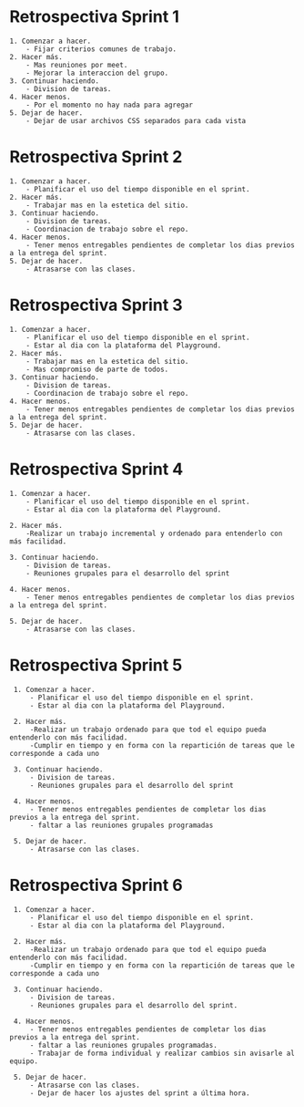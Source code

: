 # Retrospectiva Sprint 1

    1. Comenzar a hacer.
        - Fijar criterios comunes de trabajo. 
    2. Hacer más.
        - Mas reuniones por meet. 
        - Mejorar la interaccion del grupo. 
    3. Continuar haciendo.
        - Division de tareas. 
    4. Hacer menos.
        - Por el momento no hay nada para agregar
    5. Dejar de hacer.
        - Dejar de usar archivos CSS separados para cada vista
        
# Retrospectiva Sprint 2

    1. Comenzar a hacer.
        - Planificar el uso del tiempo disponible en el sprint. 
    2. Hacer más.
        - Trabajar mas en la estetica del sitio. 
    3. Continuar haciendo.
        - Division de tareas. 
        - Coordinacion de trabajo sobre el repo. 
    4. Hacer menos.
        - Tener menos entregables pendientes de completar los dias previos a la entrega del sprint. 
    5. Dejar de hacer.
        - Atrasarse con las clases.

# Retrospectiva Sprint 3

    1. Comenzar a hacer.
        - Planificar el uso del tiempo disponible en el sprint. 
        - Estar al dia con la plataforma del Playground.
    2. Hacer más.
        - Trabajar mas en la estetica del sitio. 
        - Mas compromiso de parte de todos.
    3. Continuar haciendo.
        - Division de tareas. 
        - Coordinacion de trabajo sobre el repo. 
    4. Hacer menos.
        - Tener menos entregables pendientes de completar los dias previos a la entrega del sprint. 
    5. Dejar de hacer.
        - Atrasarse con las clases.


# Retrospectiva Sprint 4

    1. Comenzar a hacer.
        - Planificar el uso del tiempo disponible en el sprint. 
        - Estar al dia con la plataforma del Playground.
        
    2. Hacer más.
        -Realizar un trabajo incremental y ordenado para entenderlo con más facilidad.
        
    3. Continuar haciendo.
        - Division de tareas.
        - Reuniones grupales para el desarrollo del sprint

    4. Hacer menos.
        - Tener menos entregables pendientes de completar los dias previos a la entrega del sprint. 
        
    5. Dejar de hacer.
        - Atrasarse con las clases.

# Retrospectiva Sprint 5

     1. Comenzar a hacer.
         - Planificar el uso del tiempo disponible en el sprint. 
         - Estar al dia con la plataforma del Playground.

     2. Hacer más.
         -Realizar un trabajo ordenado para que tod el equipo pueda entenderlo con más facilidad.
         -Cumplir en tiempo y en forma con la repartición de tareas que le corresponde a cada uno 

     3. Continuar haciendo.
         - Division de tareas.
         - Reuniones grupales para el desarrollo del sprint

     4. Hacer menos.
         - Tener menos entregables pendientes de completar los dias previos a la entrega del sprint.
         - faltar a las reuniones grupales programadas 

     5. Dejar de hacer.
         - Atrasarse con las clases.


# Retrospectiva Sprint 6

     1. Comenzar a hacer.
         - Planificar el uso del tiempo disponible en el sprint. 
         - Estar al dia con la plataforma del Playground.

     2. Hacer más.
         -Realizar un trabajo ordenado para que tod el equipo pueda entenderlo con más facilidad.
         -Cumplir en tiempo y en forma con la repartición de tareas que le corresponde a cada uno 

     3. Continuar haciendo.
         - Division de tareas.
         - Reuniones grupales para el desarrollo del sprint.

     4. Hacer menos.
         - Tener menos entregables pendientes de completar los dias previos a la entrega del sprint.
         - faltar a las reuniones grupales programadas.
         - Trabajar de forma individual y realizar cambios sin avisarle al equipo. 

     5. Dejar de hacer.
         - Atrasarse con las clases.
         - Dejar de hacer los ajustes del sprint a última hora.